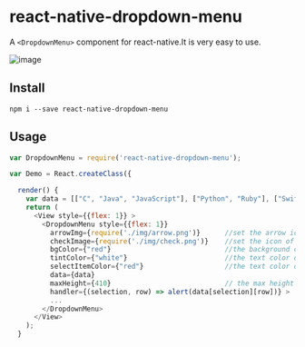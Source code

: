 # react-native-dropdown-menu

A `<DropdownMenu>` component for react-native.It is very easy to use.

 ![image](https://github.com/WheelerLee/react-native-dropdown-menu/blob/master/screenshot.gif?raw=true)

## Install
```shell
npm i --save react-native-dropdown-menu
```

## Usage
```js
var DropdownMenu = require('react-native-dropdown-menu');

var Demo = React.createClass({

  render() {
    var data = [["C", "Java", "JavaScript"], ["Python", "Ruby"], ["Swift", "Objective-C"]];
    return (
      <View style={{flex: 1}} >
        <DropdownMenu style={{flex: 1}}
          arrowImg={require('./img/arrow.png')}      //set the arrow icon, default is a triangle
          checkImage={require('./img/check.png')}    //set the icon of the selected item, default is a check mark
          bgColor={"red"}                            //the background color of the head, default is grey
          tintColor={"white"}                        //the text color of the head, default is white
          selectItemColor={"red"}                    //the text color of the selected item, default is red
          data={data}                                
          maxHeight={410}                            // the max height of the menu
          handler={(selection, row) => alert(data[selection][row])} >
          ...
        </DropdownMenu>
      </View>
    );
  }
```

